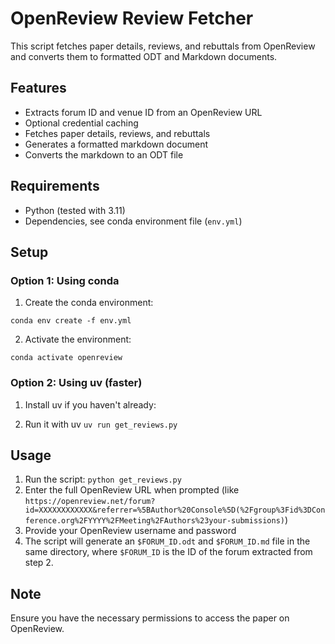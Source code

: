 # OpenReview Review Fetcher

This script fetches paper details, reviews, and rebuttals from OpenReview and converts them to formatted ODT and Markdown documents.

## Features

- Extracts forum ID and venue ID from an OpenReview URL
- Optional credential caching
- Fetches paper details, reviews, and rebuttals
- Generates a formatted markdown document
- Converts the markdown to an ODT file

## Requirements

- Python (tested with 3.11)
- Dependencies, see conda environment file (`env.yml`)

## Setup

### Option 1: Using conda
1. Create the conda environment:
```
conda env create -f env.yml
```

2. Activate the environment:
```
conda activate openreview
```

### Option 2: Using uv (faster)
1. Install uv if you haven't already:

2. Run it with uv `uv run get_reviews.py`

## Usage

1. Run the script: `python get_reviews.py`
2. Enter the full OpenReview URL when prompted (like `https://openreview.net/forum?id=XXXXXXXXXXXX&referrer=%5BAuthor%20Console%5D(%2Fgroup%3Fid%3DConference.org%2FYYYY%2FMeeting%2FAuthors%23your-submissions)`)
3. Provide your OpenReview username and password
4. The script will generate an `$FORUM_ID.odt` and `$FORUM_ID.md` file in the same directory, where `$FORUM_ID` is the ID of the forum extracted from step 2.

## Note

Ensure you have the necessary permissions to access the paper on OpenReview.